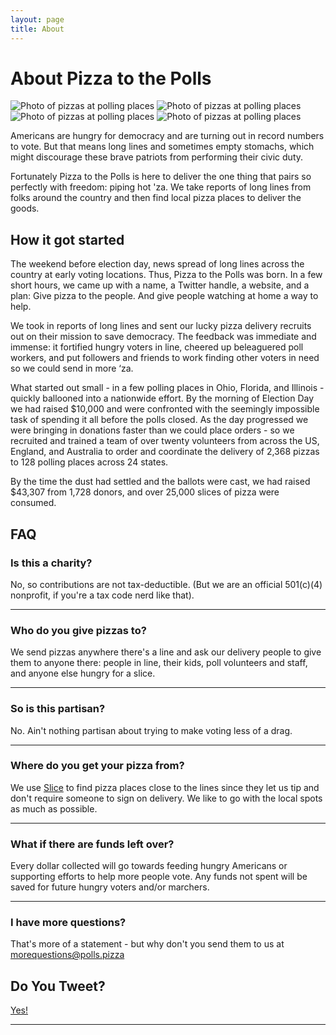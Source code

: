 ```yaml
---
layout: page
title: About
---
```


# About Pizza to the Polls

<div class="photo-grid">
    <img alt="Photo of pizzas at polling places" src="/images/pics/photo_1.jpg">
    <img alt="Photo of pizzas at polling places" src="/images/pics/photo_2.jpg">
    <img alt="Photo of pizzas at polling places" src="/images/pics/photo_3.jpg">
    <img alt="Photo of pizzas at polling places" src="/images/pics/photo_4.jpg">
</div>

Americans are hungry for democracy and are turning out in record numbers to vote. But that means long lines and sometimes empty stomachs, which might discourage these brave patriots from performing their civic duty.

Fortunately Pizza to the Polls is here to deliver the one thing that pairs so perfectly with freedom: piping hot 'za. We take reports of long lines from folks around the country and then find local pizza places to deliver the goods.

## How it got started

The weekend before election day, news spread of long lines across the country at early voting locations. Thus, Pizza to the Polls was born. In a few short hours, we came up with a name, a Twitter handle, a website, and a plan: Give pizza to the people. And give people watching at home a way to help.

We took in reports of long lines and sent our lucky pizza delivery recruits out on their mission to save democracy. The feedback was immediate and immense: it fortified hungry voters in line, cheered up beleaguered poll workers, and put followers and friends to work finding other voters in need so we could send in more ‘za.

What started out small - in a few polling places in Ohio, Florida, and Illinois - quickly ballooned into a nationwide effort. By the morning of Election Day we had raised $10,000 and were confronted with the seemingly impossible task of spending it all before the polls closed. As the day progressed we were bringing in donations faster than we could place orders - so we recruited and trained a team of over twenty volunteers from across the US, England, and Australia to order and coordinate the delivery of 2,368 pizzas to 128 polling places across 24 states.

By the time the dust had settled and the ballots were cast, we had raised $43,307 from 1,728 donors, and over 25,000 slices of pizza were consumed.

## FAQ

### Is this a charity?

No, so contributions are not tax-deductible. (But we are an official 501(c)(4) nonprofit, if you're a tax code nerd like that).

<hr>

### Who do you give pizzas to?

We send pizzas anywhere there's a line and ask our delivery people to give them to anyone there: people in line, their kids, poll volunteers and staff, and anyone else hungry for a slice.

<hr>

### So is this partisan?

No. Ain't nothing partisan about trying to make voting less of a drag.

<hr>

### Where do you get your pizza from?

We use <a href="http://slicelife.com/">Slice</a> to find pizza places close to the lines since they let us tip and don't require someone to sign on delivery. We like to go with the local spots as much as possible.

<hr>

### What if there are funds left over?

Every dollar collected will go towards feeding hungry Americans or supporting efforts to help more people vote. Any funds not spent will be saved for future hungry voters and/or marchers.

<hr>

### I have more questions?

That's more of a statement - but why don't you send them to us at <a href="mailto:morequestions@polls.pizza">morequestions@polls.pizza</a>

<section class="about">
    <div class="container">
        <h2>Do You Tweet?</h2>
        <a class="twitter-timeline" href="https://twitter.com/PizzaToThePolls" data-tweet-limit="8">Yes!</a>
        <script async src="//platform.twitter.com/widgets.js" charset="utf-8"></script>
        <hr>
    </div>
</section>
